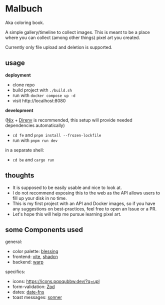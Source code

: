 # Malbuch

<!-- ![screenshot of the application](./docs/screenshot-09-2025.png) -->

Aka coloring book.

A simple gallery/timeline to collect images.
This is meant to be a place where you can collect (among other things) pixel art you created.

Currently only file upload and deletion is supported.

## usage

**deployment**

- clone repo
- build project with `./build.sh`
- run with `docker compose up -d`
- visit http://localhost:8080

**development**

([Nix](https://nixos.org/learn/) + [Direnv](https://wiki.nixos.org/wiki/Direnv) is recommended, this setup will provide needed dependencies automatically)

- `cd fe` and `pnpm install --frozen-lockfile`
- run with `pnpm run dev`

in a separate shell:

- `cd be` and `cargo run`

## thoughts

- It is supposed to be easily usable and nice to look at.
- I do not recommend exposing this to the web as the API allows users to fill up your disk in no time.
- This is my first project with an API and Docker images, so if you have any suggestions on best-practices, feel free to open an Issue or a PR.
- Let's hope this will help me pursue learning pixel art.

## some Components used

general:

- color palette: [blessing](https://lospec.com/palette-list/blessing)
- frontend: [vite](https://vite.dev/), [shadcn](https://ui.shadcn.com/)
- backend: [warp](https://docs.rs/warp/latest/warp/)

specifics:

- icons: https://icons.pqoqubbw.dev/?q=upl
- form-validation: [Zod](https://zod.dev/api)
- dates: [date-fns](https://date-fns.org/v4.1.0/docs/)
- toast messages: [sonner](https://sonner.emilkowal.ski/)
